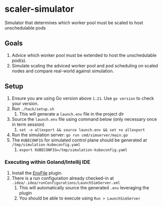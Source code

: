 # scaler-simulator
Simulator that determines which worker pool must be scaled to host unschedulable pods


## Goals

1. Advice which worker pool must be extended to host the unschedulable pod(s).
1. Simulate scaling the adviced worker pool and pod scheduling on scaled nodes and compare real-world against simulation.
 

## Setup

1. Ensure you are using Go version above `1.21`. Use `go version` to check your version.
1. Run `./hack/setup.sh`
   1. This will generate a `launch.env` file in the project dir
1. Source the `launch.env` file using command below (only necessary once in term session)
   1. `set -o allexport && source launch.env && set +o allexport`
1. Run the simulation server: `go run cmd/simserver/main.go`
1. The `KUBECONFIG` for simulated control plane should be generated at `/tmp/simulation-kubeconfig.yaml`
   1. `export KUBECONFIG=/tmp/simulation-kubeconfig.yaml`

### Executing within Goland/Intellij IDE

1. Install the [EnvFile](https://plugins.jetbrains.com/plugin/7861-envfile) plugin.
1. There is a run configuration already checked-in at `.idea/.idea/runConfigurations/LaunchSimServer.xml`
   1. This will automatically source the generated `.env` leveraging the plugin
   2. You should be able to execute using `Run > LaunchSimServer`
